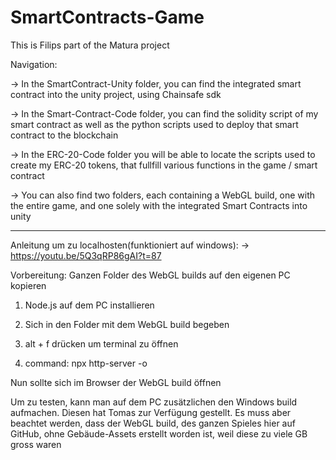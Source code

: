 # SmartContracts-Game
This is Filips part of the Matura project

Navigation:

-> In the SmartContract-Unity folder, you can find the integrated smart contract into the unity project, using Chainsafe sdk

-> In the Smart-Contract-Code folder, you can find the solidity script of my smart contract as well as the python scripts used to deploy that smart contract to the blockchain

-> In the ERC-20-Code folder you will be able to locate the scripts used to create my ERC-20 tokens, that fullfill various functions in the game / smart contract

-> You can also find two folders, each containing a WebGL build, one with the entire game, and one solely with the integrated Smart Contracts into unity



----------------------------------------------------------------------------------------------

Anleitung um zu localhosten(funktioniert auf windows):
-> https://youtu.be/5Q3qRP86gAI?t=87

Vorbereitung: Ganzen Folder des WebGL builds auf den eigenen PC kopieren

1. Node.js auf dem PC installieren

2. Sich in den Folder mit dem WebGL build begeben

3. alt + f drücken um terminal zu öffnen

4. command: npx http-server -o 

Nun sollte sich im Browser der WebGL build öffnen

Um zu testen, kann man auf dem PC zusätzlichen den Windows build aufmachen. Diesen hat Tomas zur Verfügung gestellt. Es muss aber beachtet werden, dass der WebGL build, des ganzen Spieles hier auf GitHub, ohne Gebäude-Assets erstellt worden ist, weil diese zu viele GB gross waren

